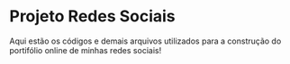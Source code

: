 <h1>Projeto Redes Sociais</h1>

<p>Aqui estão os códigos e demais arquivos utilizados para a construção do portifólio online de minhas redes sociais!</p>